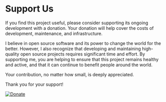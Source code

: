 # Support Us

If you find this project useful, please consider supporting its ongoing development with a donation. Your donation will help cover the costs of development, maintenance, and infrastructure.

I believe in open source software and its power to change the world for the better. However, I also recognize that developing and maintaining high-quality open source projects requires significant time and effort. By supporting me, you are helping to ensure that this project remains healthy and active, and that it can continue to benefit people around the world.

Your contribution, no matter how small, is deeply appreciated.

Thank you for your support!

[![Donate](https://mostafaznv.github.io/donate/donate.svg)](https://mostafaznv.github.io/donate)



